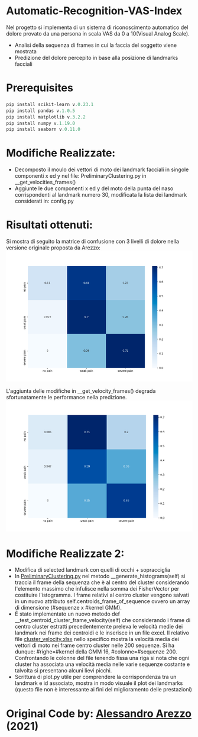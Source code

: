 # Automatic-Recognition-VAS-Index

Nel progetto si implementa di un sistema di riconoscimento automatico del dolore provato da una persona in scala VAS da 0 a 10(Visual Analog Scale).
* Analisi della sequenza di frames in cui la faccia del soggetto viene mostrata
* Predizione del dolore percepito in base alla posizione di landmarks facciali

# Prerequisites
```python
pip install scikit-learn v.0.23.1
pip install pandas v.1.0.5
pip install matplotlib v.3.2.2
pip install numpy v.1.19.0
pip install seaborn v.0.11.0
```

# Modifiche Realizzate:
* Decomposto il moulo dei vettori di moto dei landmark facciali in singole componenti x ed y nel file: PreliminaryClustering.py in __get_velocities_frames()
* Aggiunte le due componenti x ed y del moto della punta del naso corrispondenti al landmark numero 30, modificata la lista dei landmark considerati in: config.py

# Risultati ottenuti:
Si mostra di seguito la matrice di confusione con 3 livelli di dolore nella versione originale proposta da Arezzo:
![originale](https://github.com/edoardore/Automatic-Recognition-VAS-Index/blob/master/ImplementazioneOriginale.png)

L'aggiunta delle modifiche in __get_velocity_frames() degrada sfortunatamente le performance nella predizione.
![modifiche](https://github.com/edoardore/Automatic-Recognition-VAS-Index/blob/master/Modifiche.png)

# Modifiche Realizzate 2:
* Modifica di selected landmark con quelli di occhi + sopracciglia
* In [PreliminaryClustering.py](https://github.com/edoardore/Automatic-Recognition-VAS-Index/blob/master/PreliminaryClustering.py) nel metodo __generate_histograms(self) si traccia il frame della sequenza che è al centro del cluster considerando l'elemento massimo che infulisce nella somma dei FisherVector per costituire l'istogramma. I frame relativi al centro cluster vengono salvati in un nuovo attributo self.centroids_frame_of_sequence ovvero un array di dimensione (#sequenze x #kernel GMM).
*  È stato implementato un nuovo metodo def __test_centroid_cluster_frame_velocity(self) che considerando i frame di centro cluster estratti precedentemente preleva le velocità medie dei landmark nei frame dei centroidi e le inserisce in un file excel. Il relativo file [cluster_velocity.xlsx](https://github.com/edoardore/Automatic-Recognition-VAS-Index/blob/master/cluster_velocity.xlsx) nello specifico mostra la velocità media dei vettori di moto nei frame centro cluster nelle 200 sequenze. Si ha dunque: #righe=#kernel della GMM 16, #colonne=#sequenze 200. Confrontando le colonne del file tenendo fissa una riga si nota che ogni cluster ha associata una velocità media nelle varie sequenze costante e talvolta si presentano alcuni lievi picchi.
* Scrittura di plot.py utile per comprendere la corrispondenza tra un landmark e id associato, mostra in modo visuale il plot dei landmarks (questo file non è interessante ai fini del miglioramento delle prestazioni)
# Original Code by: [Alessandro Arezzo](https://github.com/AlessandroArezzo/Automatic-Recognition-VAS-Index) (2021)


